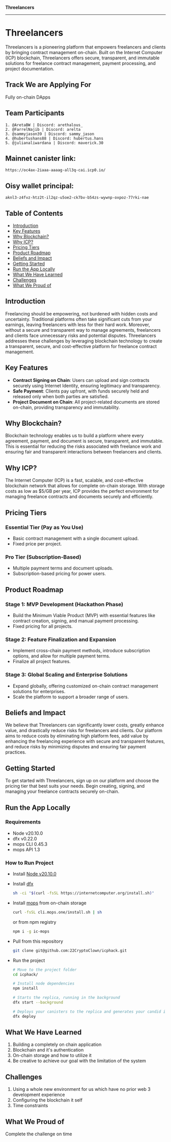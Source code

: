 
**Threelancers**

---

# Threelancers

Threelancers is a pioneering platform that empowers freelancers and clients by bringing contract management on-chain. Built on the Internet Computer (ICP) blockchain, Threelancers offers secure, transparent, and immutable solutions for freelance contract management, payment processing, and project documentation. 

## Track We are Applying For
Fully on-chain DApps

## Team Participants
    1. @AretaBW | Discord: arethalous_
    2. @FarrelNajib | Discord: arelta
    3. @sammyjason39 | Discord: sammy_jason
    4. @hubertushans88 | Discord: hubertus.hans
    5. @julianaliwardana | Discord: maverick.30

## Mainnet canister link: 
`https://oc4ax-2iaaa-aaaag-all3q-cai.icp0.io/`

## Oisy wallet principal: 
`aknl3-z4fvz-htz2t-il2qz-u5oe2-ck7bv-b54zs-wywnp-oxpoz-77rki-nae`

## Table of Contents
- [Introduction](#introduction)
- [Key Features](#key-features)
- [Why Blockchain?](#why-blockchain)
- [Why ICP?](#why-icp)
- [Pricing Tiers](#pricing-tiers)
- [Product Roadmap](#product-roadmap)
- [Beliefs and Impact](#beliefs-and-impact)
- [Getting Started](#getting-started)
- [Run the App Locally](#run-the-app-locally)
- [What We Have Learned](#what-we-have-learned)
- [Challenges](#challenges)
- [What We Proud of](#what-we-proud-of)

## Introduction
Freelancing should be empowering, not burdened with hidden costs and uncertainty. Traditional platforms often take significant cuts from your earnings, leaving freelancers with less for their hard work. Moreover, without a secure and transparent way to manage agreements, freelancers and clients face unnecessary risks and potential disputes. Threelancers addresses these challenges by leveraging blockchain technology to create a transparent, secure, and cost-effective platform for freelance contract management.

## Key Features
- **Contract Signing on Chain**: Users can upload and sign contracts securely using Internet Identity, ensuring legitimacy and transparency.
- **Safe Payment**: Clients pay upfront, with funds securely held and released only when both parties are satisfied.
- **Project Document on Chain**: All project-related documents are stored on-chain, providing transparency and immutability.

## Why Blockchain?
Blockchain technology enables us to build a platform where every agreement, payment, and document is secure, transparent, and immutable. This is essential for reducing the risks associated with freelance work and ensuring fair and transparent interactions between freelancers and clients.

## Why ICP?
The Internet Computer (ICP) is a fast, scalable, and cost-effective blockchain network that allows for complete on-chain storage. With storage costs as low as $5/GB per year, ICP provides the perfect environment for managing freelance contracts and documents securely and efficiently.

## Pricing Tiers
### Essential Tier (Pay as You Use)
- Basic contract management with a single document upload.
- Fixed price per project.

### Pro Tier (Subscription-Based)
- Multiple payment terms and document uploads.
- Subscription-based pricing for power users.

## Product Roadmap
### Stage 1: MVP Development (Hackathon Phase)
- Build the Minimum Viable Product (MVP) with essential features like contract creation, signing, and manual payment processing.
- Fixed pricing for all projects.

### Stage 2: Feature Finalization and Expansion
- Implement cross-chain payment methods, introduce subscription options, and allow for multiple payment terms.
- Finalize all project features.

### Stage 3: Global Scaling and Enterprise Solutions
- Expand globally, offering customized on-chain contract management solutions for enterprises.
- Scale the platform to support a broader range of users.

## Beliefs and Impact
We believe that Threelancers can significantly lower costs, greatly enhance value, and drastically reduce risks for freelancers and clients. Our platform aims to reduce costs by eliminating high platform fees, add value by enhancing the freelancing experience with secure and transparent features, and reduce risks by minimizing disputes and ensuring fair payment practices.

## Getting Started
To get started with Threelancers, sign up on our platform and choose the pricing tier that best suits your needs. Begin creating, signing, and managing your freelance contracts securely on-chain.

## Run the App Locally
### Requirements
- Node v20.10.0
- dfx v0.22.0
- mops CLI 0.45.3
- mops API 1.3

### How to Run Project
- Install [Node v20.10.0](https://www.npackd.org/p/org.nodejs.NodeJS/20.10)
- Install [dfx](https://internetcomputer.org/docs/current/developer-docs/getting-started/install/)

  ```bash
  sh -ci "$(curl -fsSL https://internetcomputer.org/install.sh)"
  ```
- Install [mops](https://docs.mops.one/quick-start) from on-chain storage
  
  ```bash
  curl -fsSL cli.mops.one/install.sh | sh
  ```
  
  or from npm registry

  ```bash
  npm i -g ic-mops
  ```

- Pull from this repository
  ```bash
  git clone git@github.com:22CryptoClown/icphack.git
  ```
- Run the project
  ```bash
  # Move to the project folder
  cd icphack/

  # Install node dependencies
  npm install

  # Starts the replica, running in the background
  dfx start --background

  # Deploys your canisters to the replica and generates your candid interface
  dfx deploy
  ```

## What We Have Learned
1. Building a completely on chain application
2. Blockchain and it's authentication
3. On-chain storage and how to utilize it
4. Be creative to achieve our goal with the limitation of the system

## Challenges
1. Using a whole new environment for us which have no prior web 3 development experience
2. Configuring the blockchain it self
3. Time constraints

## What We Proud of
Complete the challenge on time